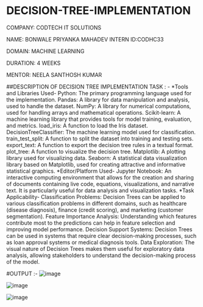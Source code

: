 # DECISION-TREE-IMPLEMENTATION

COMPANY: CODTECH IT SOLUTIONS

NAME: BONWALE PRIYANKA MAHADEV
INTERN ID:CODHC33

DOMAIN: MACHINE LEARNING

DURATION: 4 WEEKS

MENTOR: NEELA SANTHOSH KUMAR

##DESCRIPTION OF DECISION TREE IMPLEMENTATION TASK : - *Tools and Libraries Used- Python: The primary programming language used for the implementation. Pandas: A library for data manipulation and analysis, used to handle the dataset. NumPy: A library for numerical computations, used for handling arrays and mathematical operations. Scikit-learn: A machine learning library that provides tools for model training, evaluation, and metrics. load_iris: A function to load the Iris dataset. DecisionTreeClassifier: The machine learning model used for classification. train_test_split: A function to split the dataset into training and testing sets. export_text: A function to export the decision tree rules in a textual format. plot_tree: A function to visualize the decision tree. Matplotlib: A plotting library used for visualizing data. Seaborn: A statistical data visualization library based on Matplotlib, used for creating attractive and informative statistical graphics. *Editor/Platform Used- Jupyter Notebook: An interactive computing environment that allows for the creation and sharing of documents containing live code, equations, visualizations, and narrative text. It is particularly useful for data analysis and visualization tasks. *Task Applicability- Classification Problems: Decision Trees can be applied to various classification problems in different domains, such as healthcare (disease diagnosis), finance (credit scoring), and marketing (customer segmentation). Feature Importance Analysis: Understanding which features contribute most to the predictions can help in feature selection and improving model performance. Decision Support Systems: Decision Trees can be used in systems that require clear decision-making processes, such as loan approval systems or medical diagnosis tools. Data Exploration: The visual nature of Decision Trees makes them useful for exploratory data analysis, allowing stakeholders to understand the decision-making process of the model.

#OUTPUT :- ![image](https://github.com/user-attachments/assets/9dfe5fcb-f3ed-412f-9c0f-5ff08c9f3abe)

![image](https://github.com/user-attachments/assets/37351e5b-c34c-462c-958f-e28e54559268)

![image](https://github.com/user-attachments/assets/bc28dca9-1b8d-4be2-b3f5-784c6d8695b9)





